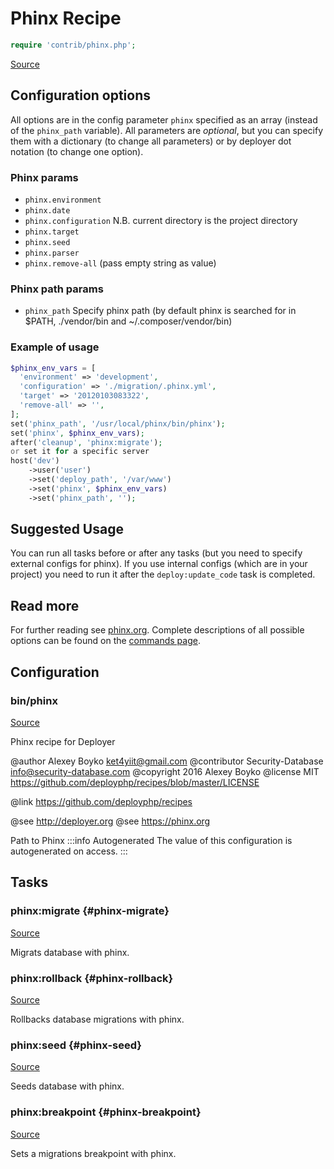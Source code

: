 <!-- DO NOT EDIT THIS FILE! -->
<!-- Instead edit contrib/phinx.php -->
<!-- Then run bin/docgen -->

# Phinx Recipe

```php
require 'contrib/phinx.php';
```

[Source](/contrib/phinx.php)



## Configuration options
All options are in the config parameter `phinx` specified as an array (instead of the `phinx_path` variable).
All parameters are *optional*, but you can specify them with a dictionary (to change all parameters)
or by deployer dot notation (to change one option).
### Phinx params
- `phinx.environment`
- `phinx.date`
- `phinx.configuration` N.B. current directory is the project directory
- `phinx.target`
- `phinx.seed`
- `phinx.parser`
- `phinx.remove-all` (pass empty string as value)
### Phinx path params
- `phinx_path` Specify phinx path (by default phinx is searched for in $PATH, ./vendor/bin and ~/.composer/vendor/bin)
### Example of usage
```php
$phinx_env_vars = [
  'environment' => 'development',
  'configuration' => './migration/.phinx.yml',
  'target' => '20120103083322',
  'remove-all' => '',
];
set('phinx_path', '/usr/local/phinx/bin/phinx');
set('phinx', $phinx_env_vars);
after('cleanup', 'phinx:migrate');
or set it for a specific server
host('dev')
    ->user('user')
    ->set('deploy_path', '/var/www')
    ->set('phinx', $phinx_env_vars)
    ->set('phinx_path', '');
```
## Suggested Usage
You can run all tasks before or after any
tasks (but you need to specify external configs for phinx).
If you use internal configs (which are in your project) you need
to run it after the `deploy:update_code` task is completed.
## Read more
For further reading see [phinx.org](https://phinx.org). Complete descriptions of all possible options can be found on the [commands page](http://docs.phinx.org/en/latest/commands.html).


## Configuration
### bin/phinx
[Source](https://github.com/deployphp/deployer/blob/master/contrib/phinx.php#L81)

Phinx recipe for Deployer

@author    Alexey Boyko <ket4yiit@gmail.com>
@contributor Security-Database <info@security-database.com>
@copyright 2016 Alexey Boyko
@license   MIT https://github.com/deployphp/recipes/blob/master/LICENSE

@link https://github.com/deployphp/recipes

@see http://deployer.org
@see https://phinx.org

Path to Phinx
:::info Autogenerated
The value of this configuration is autogenerated on access.
:::





## Tasks

### phinx:migrate {#phinx-migrate}
[Source](https://github.com/deployphp/deployer/blob/master/contrib/phinx.php#L149)

Migrats database with phinx.




### phinx:rollback {#phinx-rollback}
[Source](https://github.com/deployphp/deployer/blob/master/contrib/phinx.php#L170)

Rollbacks database migrations with phinx.




### phinx:seed {#phinx-seed}
[Source](https://github.com/deployphp/deployer/blob/master/contrib/phinx.php#L191)

Seeds database with phinx.




### phinx:breakpoint {#phinx-breakpoint}
[Source](https://github.com/deployphp/deployer/blob/master/contrib/phinx.php#L211)

Sets a migrations breakpoint with phinx.




